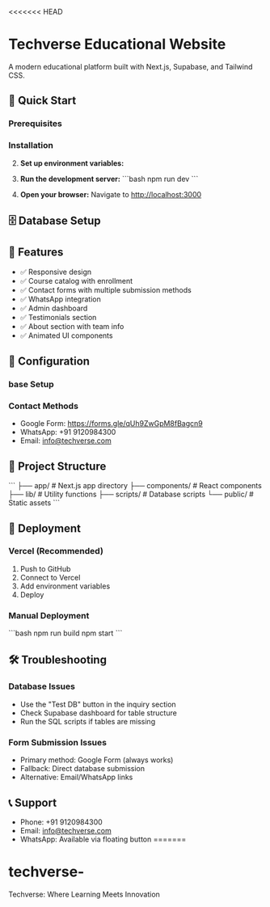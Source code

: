 <<<<<<< HEAD
# Techverse Educational Website

A modern educational platform built with Next.js, Supabase, and Tailwind CSS.

## 🚀 Quick Start

### Prerequisites

### Installation

2. **Set up environment variables:**


3. **Run the development server:**
\`\`\`bash
npm run dev
\`\`\`

4. **Open your browser:**
Navigate to [http://localhost:3000](http://localhost:3000)

## 🗄️ Database Setup


## 📱 Features

- ✅ Responsive design
- ✅ Course catalog with enrollment
- ✅ Contact forms with multiple submission methods
- ✅ WhatsApp integration
- ✅ Admin dashboard
- ✅ Testimonials section
- ✅ About section with team info
- ✅ Animated UI components

## 🔧 Configuration

### base Setup

### Contact Methods
- Google Form: https://forms.gle/qUh9ZwGpM8fBagcn9
- WhatsApp: +91 9120984300
- Email: info@techverse.com

## 📂 Project Structure

\`\`\`
├── app/                 # Next.js app directory
├── components/          # React components
├── lib/                # Utility functions
├── scripts/            # Database scripts
└── public/             # Static assets
\`\`\`

## 🚀 Deployment

### Vercel (Recommended)
1. Push to GitHub
2. Connect to Vercel
3. Add environment variables
4. Deploy

### Manual Deployment
\`\`\`bash
npm run build
npm start
\`\`\`

## 🛠️ Troubleshooting

### Database Issues
- Use the "Test DB" button in the inquiry section
- Check Supabase dashboard for table structure
- Run the SQL scripts if tables are missing

### Form Submission Issues
- Primary method: Google Form (always works)
- Fallback: Direct database submission
- Alternative: Email/WhatsApp links

## 📞 Support

- Phone: +91 9120984300
- Email: info@techverse.com
- WhatsApp: Available via floating button
=======
# techverse-
Techverse: Where Learning Meets Innovation
>>>>>>> 
